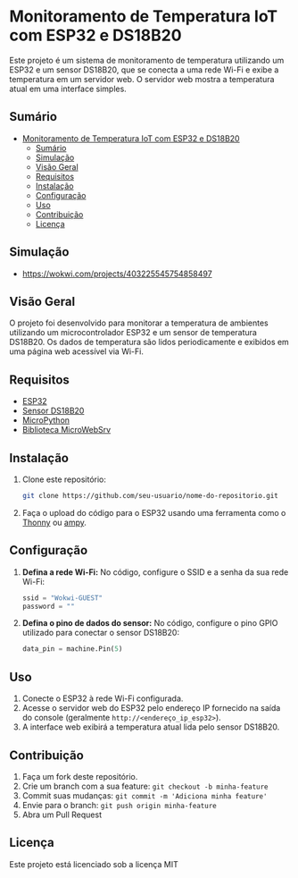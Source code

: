 
# Monitoramento de Temperatura IoT com ESP32 e DS18B20

Este projeto é um sistema de monitoramento de temperatura utilizando um ESP32 e um sensor DS18B20, que se conecta a uma rede Wi-Fi e exibe a temperatura em um servidor web. O servidor web mostra a temperatura atual em uma interface simples.

## Sumário

- [Monitoramento de Temperatura IoT com ESP32 e DS18B20](#monitoramento-de-temperatura-iot-com-esp32-e-ds18b20)
  - [Sumário](#sumário)
  - [Simulação](#simulação)
  - [Visão Geral](#visão-geral)
  - [Requisitos](#requisitos)
  - [Instalação](#instalação)
  - [Configuração](#configuração)
  - [Uso](#uso)
  - [Contribuição](#contribuição)
  - [Licença](#licença)

## Simulação

- https://wokwi.com/projects/403225545754858497

## Visão Geral

O projeto foi desenvolvido para monitorar a temperatura de ambientes utilizando um microcontrolador ESP32 e um sensor de temperatura DS18B20. Os dados de temperatura são lidos periodicamente e exibidos em uma página web acessível via Wi-Fi.

## Requisitos

- [ESP32](https://www.espressif.com/en/products/socs/esp32)
- [Sensor DS18B20](https://datasheets.maximintegrated.com/en/ds/DS18B20.pdf)
- [MicroPython](https://micropython.org/)
- [Biblioteca MicroWebSrv](https://github.com/jczic/MicroWebSrv)

## Instalação

1. Clone este repositório:
   ```sh
   git clone https://github.com/seu-usuario/nome-do-repositorio.git
   ```
2. Faça o upload do código para o ESP32 usando uma ferramenta como o [Thonny](https://thonny.org/) ou [ampy](https://github.com/scientifichackers/ampy).

## Configuração

1. **Defina a rede Wi-Fi:**
   No código, configure o SSID e a senha da sua rede Wi-Fi:
   ```python
   ssid = "Wokwi-GUEST"
   password = ""
   ```

2. **Defina o pino de dados do sensor:**
   No código, configure o pino GPIO utilizado para conectar o sensor DS18B20:
   ```python
   data_pin = machine.Pin(5)
   ```

## Uso

1. Conecte o ESP32 à rede Wi-Fi configurada.
2. Acesse o servidor web do ESP32 pelo endereço IP fornecido na saída do console (geralmente `http://<endereço_ip_esp32>`).
3. A interface web exibirá a temperatura atual lida pelo sensor DS18B20.

## Contribuição

1. Faça um fork deste repositório.
2. Crie um branch com a sua feature: `git checkout -b minha-feature`
3. Commit suas mudanças: `git commit -m 'Adiciona minha feature'`
4. Envie para o branch: `git push origin minha-feature`
5. Abra um Pull Request

## Licença

Este projeto está licenciado sob a licença MIT
